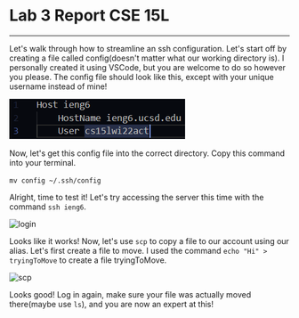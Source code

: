 # Lab 3 Report CSE 15L

***

Let's walk through how to streamline an ssh configuration. Let's start off by creating a file called config(doesn't matter what our working directory is). I personally created it using VSCode, but you are welcome to do so however you please. The config file should look like this, except with your unique username instead of mine!

![config](lab3,1.png)

Now, let's get this config file into the correct directory. Copy this command into your terminal. 

```mv config ~/.ssh/config```

Alright, time to test it! Let's try accessing the server this time with the command ```ssh ieng6```. 

![login](lab3,2.png)

Looks like it works! Now, let's use ```scp``` to copy a file to our account using our alias. Let's first create a file to move. I used the command ```echo "Hi" > tryingToMove``` to create a file tryingToMove. 

![scp](lab3,3.png)

Looks good! Log in again, make sure your file was actually moved there(maybe use ```ls```), and you are now an expert at this!